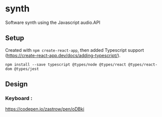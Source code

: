 # synth
Software synth using the Javascript audio.API

## Setup

Created with `npm create-react-app`, then added Typescript support (https://create-react-app.dev/docs/adding-typescript/).
```
npm install --save typescript @types/node @types/react @types/react-dom @types/jest
```

## Design

### Keyboard : 
https://codepen.io/zastrow/pen/oDBki